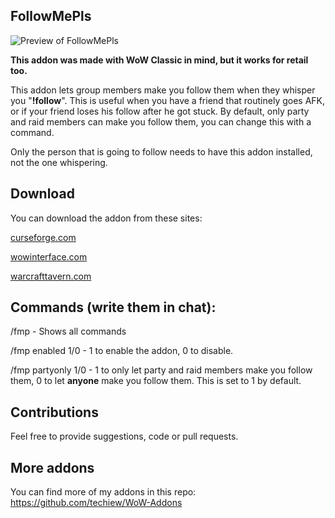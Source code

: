 ## FollowMePls

![Preview of FollowMePls](https://github.com/techiew/FollowMePls/blob/master/preview.png)

**This addon was made with WoW Classic in mind, but it works for retail too.**

This addon lets group members make you follow them when they whisper you "**!follow**". This is useful when you have a friend that routinely goes AFK, or if your friend loses his follow after he got stuck. By default, only party and raid members can make you follow them, you can change this with a command.

Only the person that is going to follow needs to have this addon installed, not the one whispering.

## Download
You can download the addon from these sites:

[curseforge.com](https://www.curseforge.com/wow/addons/followmepls-auto-follow-addon)

[wowinterface.com](https://www.wowinterface.com/downloads/info25521-FollowMePls-Auto-followaddon.html)

[warcrafttavern.com](https://www.warcrafttavern.com/addons/followmepls)

## Commands (write them in chat):

/fmp - Shows all commands

/fmp enabled 1/0 - 1 to enable the addon, 0 to disable.

/fmp partyonly 1/0 - 1 to only let party and raid members make you follow them, 0 to let **anyone** make you follow them. This is set to 1 by default.

## Contributions

Feel free to provide suggestions, code or pull requests.

## More addons
You can find more of my addons in this repo: https://github.com/techiew/WoW-Addons
